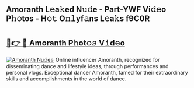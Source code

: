 ## Amoranth L𝚎a𝚔ed N𝚞𝚍e - Part-YWF Vi𝚍𝚎o P𝚑𝚘tos - H𝚘𝚝 O𝚗𝚕yf𝚊ns L𝚎a𝚔s f9C0R

# <h2><a href="http://kfdnzxi.oniu.top/?m=Amoranth">🔗👉 🔴 Amoranth P𝚑ot𝚘𝚜 V𝚒d𝚎o</a></h2>

[![Amoranth Nu𝚍e𝚜](https://i.imgur.com/0qMVB7G.gif)](http://kfdnzxi.oniu.top/?m=Amoranth)
Online influencer Amoranth, recognized for disseminating dance and lifestyle ideas, through performances and personal vlogs. Exceptional dancer Amoranth, famed for their extraordinary skills and accomplishments in the world of dance.  
